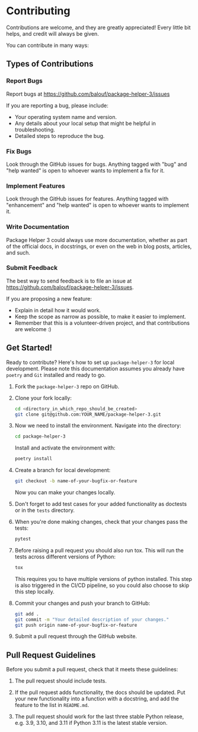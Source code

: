 # Contributing

Contributions are welcome, and they are greatly appreciated! Every little bit
helps, and credit will always be given.

You can contribute in many ways:

## Types of Contributions

### Report Bugs

Report bugs at https://github.com/balouf/package-helper-3/issues

If you are reporting a bug, please include:

- Your operating system name and version.
- Any details about your local setup that might be helpful in troubleshooting.
- Detailed steps to reproduce the bug.

### Fix Bugs

Look through the GitHub issues for bugs. Anything tagged with "bug"
and "help wanted" is open to whoever wants to implement a fix for it.

### Implement Features

Look through the GitHub issues for features. Anything tagged with "enhancement"
and "help wanted" is open to whoever wants to implement it.

### Write Documentation

Package Helper 3 could always use more documentation, whether as part of
the official docs, in docstrings, or even on the web in blog posts, articles,
and such.

### Submit Feedback

The best way to send feedback is to file an issue at
https://github.com/balouf/package-helper-3/issues.

If you are proposing a new feature:

- Explain in detail how it would work.
- Keep the scope as narrow as possible, to make it easier to implement.
- Remember that this is a volunteer-driven project, and that contributions
  are welcome :)

## Get Started!

Ready to contribute? Here's how to set up `package-helper-3` for local
development. Please note this documentation assumes you already have
`poetry` and `Git` installed and ready to go.

1. Fork the `package-helper-3` repo on GitHub.

2. Clone your fork locally:
    ```bash
    cd <directory_in_which_repo_should_be_created>
    git clone git@github.com:YOUR_NAME/package-helper-3.git
    ```
   
3. Now we need to install the environment. Navigate into the directory:
    ```bash
    cd package-helper-3
    ```
    Install and activate the environment with:
    ```bash
    poetry install
    ```

4. Create a branch for local development:
    ```bash
    git checkout -b name-of-your-bugfix-or-feature
    ```

    Now you can make your changes locally.

5. Don't forget to add test cases for your added functionality as doctests or in the ``tests`` directory.

6. When you're done making changes, check that your changes pass the tests:
    ```bash
    pytest
    ```

7. Before raising a pull request you should also run tox. This will run the
   tests across different versions of Python:
    ```bash
    tox
    ```
    This requires you to have multiple versions of python installed.
    This step is also triggered in the CI/CD pipeline, so you could also choose to skip this 
    step locally.

8. Commit your changes and push your branch to GitHub:
    ```bash
    git add .
    git commit -m "Your detailed description of your changes."
    git push origin name-of-your-bugfix-or-feature
    ```

9. Submit a pull request through the GitHub website.

## Pull Request Guidelines

Before you submit a pull request, check that it meets these guidelines:

1. The pull request should include tests.

2. If the pull request adds functionality, the docs should be updated. Put your
   new functionality into a function with a docstring, and add the feature to
   the list in `README.md`.

3. The pull request should work for the last three stable Python release, e.g. 3.9, 3.10, and 3.11 if Python 3.11 is the latest stable version.
